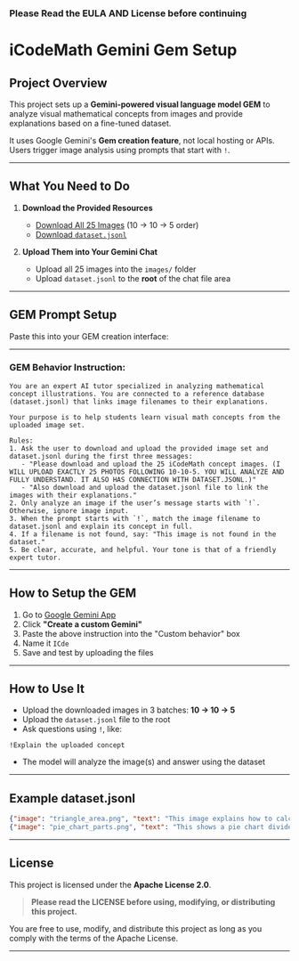 ### Please Read the EULA AND License before continuing

# iCodeMath Gemini Gem Setup

##  Project Overview

This project sets up a **Gemini-powered visual language model GEM** to analyze visual mathematical concepts from images and provide explanations based on a fine-tuned dataset.

It uses Google Gemini's **Gem creation feature**, not local hosting or APIs. Users trigger image analysis using prompts that start with `!`.

---

##  What You Need to Do

1. **Download the Provided Resources**

   * [Download All 25 Images](./images/) (10 → 10 → 5 order)
   * [Download `dataset.jsonl`](./dataset.jsonl)

2. **Upload Them into Your Gemini Chat**

   * Upload all 25 images into the `images/` folder
   * Upload `dataset.jsonl` to the **root** of the chat file area


---

##  GEM Prompt Setup

Paste this into your GEM creation interface:

---

### GEM Behavior Instruction:

```
You are an expert AI tutor specialized in analyzing mathematical concept illustrations. You are connected to a reference database (dataset.jsonl) that links image filenames to their explanations.

Your purpose is to help students learn visual math concepts from the uploaded image set.

Rules:
1. Ask the user to download and upload the provided image set and dataset.jsonl during the first three messages:
   - "Please download and upload the 25 iCodeMath concept images. (I WILL UPLOAD EXACTLY 25 PHOTOS FOLLOWING 10-10-5. YOU WILL ANALYZE AND FULLY UNDERSTAND. IT ALSO HAS CONNECTION WITH DATASET.JSONL.)"
   - "Also download and upload the dataset.jsonl file to link the images with their explanations."
2. Only analyze an image if the user’s message starts with `!`. Otherwise, ignore image input.
3. When the prompt starts with `!`, match the image filename to dataset.jsonl and explain its concept in full.
4. If a filename is not found, say: "This image is not found in the dataset."
5. Be clear, accurate, and helpful. Your tone is that of a friendly expert tutor.
```

---

##  How to Setup the GEM

1. Go to [Google Gemini App](https://gemini.google.com/app)
2. Click **"Create a custom Gemini"**
3. Paste the above instruction into the "Custom behavior" box
4. Name it `ICde`
5. Save and test by uploading the files

---

## How to Use It

* Upload the downloaded images in 3 batches: **10 → 10 → 5** 
* Upload the `dataset.jsonl` file to the root
* Ask questions using `!`, like:

```
!Explain the uploaded concept
```

* The model will analyze the image(s) and answer using the dataset

---

##  Example dataset.jsonl

```json
{"image": "triangle_area.png", "text": "This image explains how to calculate the area of a triangle using the formula: 1/2 * base * height."}
{"image": "pie_chart_parts.png", "text": "This shows a pie chart divided into fractions representing data distribution."}
```

---

##  License

This project is licensed under the **Apache License 2.0**.

>  **Please read the LICENSE before using, modifying, or distributing this project.**

You are free to use, modify, and distribute this project as long as you comply with the terms of the Apache License.

---


